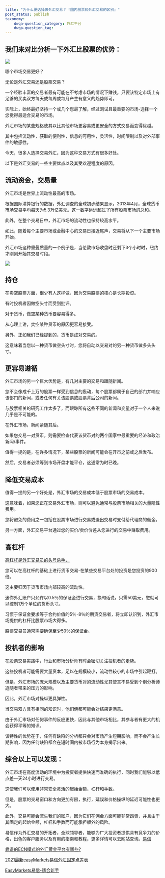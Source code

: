 ```yaml
---
title: "为什么要选择做外汇交易？『国内股票和外汇交易的区别』"
post_status: publish
taxonomy:
    dwqa-question_category: 外汇平台
    dwqa-question_tag:
---
```


## 我们来对比分析一下外汇比股票的优势：

![](https://pic1.zhimg.com/v2-958bf3fcb43a476a9b40681f0bd9198c_b.jpg)

哪个市场交易更好？

无论是外汇交易还是股票交易？

一个经验丰富的交易者最有可能在不考虑市场的情况下赚钱，只要该特定市场上有足够的买卖双方每天或每周或每月产生有意义的趋势即可。

实际上，始终最好坚持一个或几个您最了解，经过测试且最重要的市场-选择一个您觉得最适合交易的市场。

外汇市场的某些规格使其以比其他市场更容易或更安全的方式交易而变得优越。

其中包括流动性，获取的便利性，信息的可用性，灵活性，时间限制以及对外部事件的敏感性。

今天，很多人选择交易外汇，因为这种交易方式有很多好处。

以下是外汇交易的一些主要优点以及其受欢迎程度的原因。

## **流动资金，交易量**

外汇市场是世界上流动性最高的市场。

根据国际清算银行的数据，外汇调查的全球初步结果显示，2013年4月，全球货币市场交易平均每天为5.3万亿美元。这一数字远远超过了所有股票市场的总和。

此外，在整个交易日中，外汇市场的流动性也保持较高水平。

如此，随着每个主要市场或金融中心的交易日接近尾声，交易将从下一个主要市场开始。

外汇市场这种重叠质量的一个例子是，当伦敦市场收盘时还剩下3个小时时，纽约才刚刚开始其交易时段。

![](https://pic3.zhimg.com/v2-8dfa0258994cbf7d09ade1a89bb8942a_b.jpg)

## **持仓**

在卖空股票方面，很少有人这样做，因为交易股票的核心是长期投资。

有时投机者因做空头寸而受到批评。

对于货币，做空某种货币要容易得多。

从心理上讲，卖空某种货币的原因更容易接受。

另外，正如我们已经提到的，货币是成对交易的。

这意味着当您以一种货币做空头寸时，您将自动以交易对的另一种货币做多头头寸。

## **更容易遵循**

外汇市场的另一个巨大优势是，有几对主要的交易和跟随新闻。

您不会像成千上万的股票一样受到信息的轰动，每个股票都属于自己的部门并响应该部门的新闻，或者任何有关该股票或股票背后公司的新闻。

与股票相关的研究工作太多了，而跟踪所有这些不同的新闻和变量对于一个人来说几乎是不可能的。

在外汇市场，新闻紧随其后。

如果您交易一对货币，则需要检查代表该货币对的两个国家中最重要的经济和政治新闻/事件。

值得一提的是，在许多情况下，某些股票的新闻可能会在开市之前或之后发布。

然后，交易者必须等到市场开盘才能平仓，这通常为时已晚。

## **降低交易成本**

值得一提的另一个好处是，外汇市场的交易成本低于股票市场的交易成本。

这意味着，如果您正在交易外汇市场，则可以避免通常与股票市场相关的大量隐性费用。

您将避免的费用之一包括在股票市场进行交易或退出交易时支付给代理商的佣金。

另一方面，外汇交易平台通过您的买价/卖价价差从您进行的交易中赚取费用。

## **高杠杆**

[高杠杆是外汇交易员的头号杀手，](https://we.laowei8.com/question/high-leverage)

您可以在高杠杆的基础上进行货币交易-在某些交易平台处的投资是您投资的900倍。

这主要归因于货币市场内部较高的流动性。

迷你外汇账户只允许以0.5％的保证金进行交易，换句话说，只需50美元，您就可以控制1万个单位的货币头寸。

习惯于保证金要求等于合约价值的5％-8％的期货交易者，将立即认识到，外汇市场提供的杠杆比股票市场大得多。

股票交易员通常需要确保至少50％的保证金。

## **投机者的影响**

在股票交易实践中，行业和市场分析师有时会密切关注投机者的走势。

这些投机者可能需要大量资本，足以在规模较小，流动性较小的市场中引起鞭打。

但是，外汇市场的庞大规模以及主要货币对的流动性尤其使其不易受到个别分析师追随者带来的压力的影响。

因此，外汇市场对操纵更具弹性。

当交易双方具有相同的知识时，他们俩都可能会对结果更满意。

由于外汇市场对任何事件的反应更快，因此与其他市场相比，其参与者有更大的机会获得平等的知识。

该特性的优势在于，任何有缺陷的分析都只会对市场产生短期影响，而不会产生长期影响，因为任何缺陷都会在短时间内被市场行为本身揭示出来。

## 综合以上可以发现：

外汇市场在高度流动的环境中为投资者提供快速而准确的执行，同时我们能够以低点差一天24小时进行交易。

这使我们可以使用非常安全灵活的起始金额，杠杆和手数。

但是，股票的交易窗口和方向更加有限，执行，延误和价格操纵的延迟可能性也更大。

此外，交易可能会流失我们的账户，因为它们在佣金方面可能非常昂贵，并且由于其固定的起始金额，杠杆和手数而可能承担额外的风险。

易信作为外汇交易的开拓者，全球领导者，能够为广大投资者提供具有竞争力的价格，出色的客户服务以及有用的指南和教程，更多详情可以去网站查询。[易信](https://record.partners.easymarkets.com/_G2pd0cZvihFv9h9lFfONj2Nd7ZgqdRLk/1/)

[靠谱的ECN模式的外汇黄金平台有哪些?](https://we.laowei8.com/reliable-ecn-mode.html)

[2021最新easyMarkets易信外汇固定点差表](https://we.laowei8.com/easymarkets-spreads)

[EasyMarkets易信-适合新手](https://we.laowei8.com/product/easymarkets-review)

